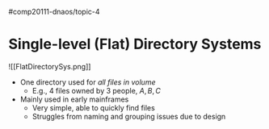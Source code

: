 #comp20111-dnaos/topic-4 
# Single-level (Flat) Directory Systems

![[FlatDirectorySys.png]]

- One directory used for *all files in volume*
	- E.g., 4 files owned by 3 people, $A, B, C$ 
- Mainly used in early mainframes
	- Very simple, able to quickly find files
	- Struggles from naming and grouping issues due to design